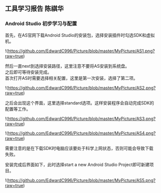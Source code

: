 ## 工具学习报告 陈祺华  

### Android Studio 初步学习与配置  

首先，在AS官网下载Android Studio的安装包，选择安装插件时勾选SDK和虚拟机。  

!(https://github.com/EdwardC996/Picture/blob/master/MyPicture/AS1.png?raw=true)

然后一直next到选择安装路径，这里注意不要将AS安装到系统盘。  
之后即可等待安装完成。  
首次打开AS时需要选择相关配置，这里是第一次安装，选择了第二项。  

!(https://github.com/EdwardC996/Picture/blob/master/MyPicture/AS2.png?raw=true)

之后会出现这个界面，这里选择standard选项。这样安装程序会自动完成SDK的配置等工作。  

!(https://github.com/EdwardC996/Picture/blob/master/MyPicture/AS3.png?raw=true)

!(https://github.com/EdwardC996/Picture/blob/master/MyPicture/AS4.png?raw=true)

需要注意的是在下载SDK时电脑应该要处于科学上网状态，否则可能会导致下载失败。  


安装完成后界面如下，此时选择start a new Android Studio Project即可新建项目。

!(https://github.com/EdwardC996/Picture/blob/master/MyPicture/AS5.png?raw=true)
